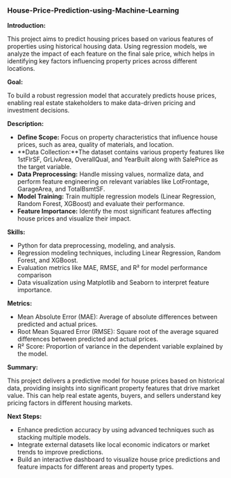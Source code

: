 ### House-Price-Prediction-using-Machine-Learning

**Introduction:**

  This project aims to predict housing prices based on various features of properties using historical 
  housing data. Using regression models, we analyze the impact of each feature on the final sale price, 
  which helps in identifying key factors influencing property prices across different locations.

  **Goal:**
  
   To build a robust regression model that accurately predicts house prices, enabling real estate 
   stakeholders to make data-driven pricing and investment decisions.

**Description:**
   - **Define Scope:** Focus on property characteristics that influence house prices, such as area, quality 
         of materials, and location.
   - **Data Collection:**The dataset contains various property features like 1stFlrSF, GrLivArea, 
         OverallQual, and YearBuilt along with SalePrice as the target variable.
   - **Data Preprocessing:** Handle missing values, normalize data, and perform feature engineering on 
       relevant variables like LotFrontage, GarageArea, and TotalBsmtSF.
   - **Model Training:** Train multiple regression models (Linear Regression, Random Forest, XGBoost) and 
       evaluate their performance.
   - **Feature Importance:** Identify the most significant features affecting house prices and visualize 
       their impact.
     
**Skills:**
   - Python for data preprocessing, modeling, and analysis.
   - Regression modeling techniques, including Linear Regression, Random Forest, and XGBoost.
   - Evaluation metrics like MAE, RMSE, and R² for model performance comparison
   - Data visualization using Matplotlib and Seaborn to interpret feature importance.
     
**Metrics:**
   - Mean Absolute Error (MAE): Average of absolute differences between predicted and actual prices.
   - Root Mean Squared Error (RMSE): Square root of the average squared differences between predicted and 
       actual prices.
   - R² Score: Proportion of variance in the dependent variable explained by the model.
   
**Summary:**

  This project delivers a predictive model for house prices based on historical data, providing insights 
  into significant property features that drive market value. This can help real estate agents, buyers, and 
  sellers understand key pricing factors in different housing markets.

**Next Steps:**
   - Enhance prediction accuracy by using advanced techniques such as stacking multiple models.
   - Integrate external datasets like local economic indicators or market trends to improve predictions.
   - Build an interactive dashboard to visualize house price predictions and feature impacts for different 
     areas and property types.

